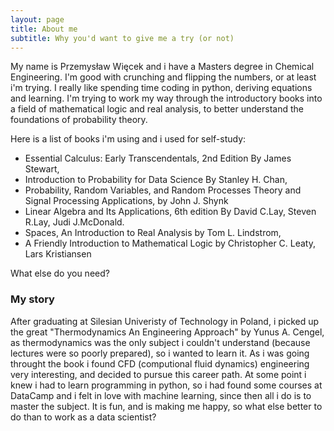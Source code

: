 ```yaml
---
layout: page
title: About me
subtitle: Why you'd want to give me a try (or not)
---
```


My name is Przemysław Więcek and i have a Masters degree in Chemical Engineering. I'm good with crunching and flipping the numbers, or at least i'm trying. I really like spending time coding in python, deriving equations and learning. I'm trying to work my way through the introductory books into a field of mathematical logic and real analysis, to better understand the foundations of probability theory.

Here is a list of books i'm using and i used for self-study:

* Essential Calculus: Early Transcendentals, 2nd Edition By James Stewart,
* Introduction to Probability for Data Science By Stanley H. Chan,
* Probability, Random Variables, and Random Processes Theory and Signal Processing Applications, by John J. Shynk
* Linear Algebra and Its Applications, 6th edition By David C.Lay, Steven R.Lay, Judi J.McDonald.
* Spaces, An Introduction to Real Analysis by Tom L. Lindstrom,
* A Friendly Introduction to Mathematical Logic by Christopher C. Leaty, Lars Kristiansen

What else do you need?

### My story

After graduating at Silesian Univeristy of Technology in Poland, i picked up the great "Thermodynamics An Engineering Approach" by Yunus A. Cengel, as thermodynamics was the only subject i couldn't understand (because lectures were so poorly prepared), so i wanted to learn it. As i was going throught the book i found CFD (computional fluid dynamics) engineering very interesting, and decided to pursue this career path. At some point i knew i had to learn programming in python, so i had found some courses at DataCamp and i felt in love with machine learning, since then all i do is to master the subject. It is fun, and is making me happy, so what else better to do than to work as a data scientist? 
